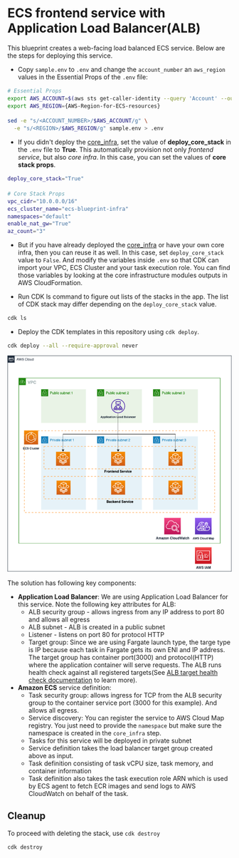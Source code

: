 # ECS frontend service with Application Load Balancer(ALB)

This blueprint creates a web-facing load balanced ECS service. Below are the steps for deploying this service.

* Copy `sample.env` to `.env` and change the `account_number` an `aws_region` values in the Essential Props of the `.env` file:
```bash
# Essential Props
export AWS_ACCOUNT=$(aws sts get-caller-identity --query 'Account' --output text)
export AWS_REGION={AWS-Region-for-ECS-resources}

sed -e "s/<ACCOUNT_NUMBER>/$AWS_ACCOUNT/g" \
  -e "s/<REGION>/$AWS_REGION/g" sample.env > .env
```

* If you didn't deploy the [core_infra](../core_infra/README.md), set the value of **deploy_core_stack** in the `.env` file to **True**. This automatically provision not only *frontend service*, but also *core infra*. In this case, you can set the values of **core stack props**.
```bash
deploy_core_stack="True"

# Core Stack Props
vpc_cidr="10.0.0.0/16"
ecs_cluster_name="ecs-blueprint-infra"
namespaces="default"
enable_nat_gw="True"
az_count="3"
```

* But if you have already deployed the [core_infra](../core_infra/README.md) or have your own core infra, then you can reuse it as well. In this case, set `deploy_core_stack` value to `False`. And modify the variables inside `.env` so that CDK can import your VPC, ECS Cluster and your task execution role. You can find those variables by looking at the core infrastructure modules outputs in AWS CloudFormation.

* Run CDK ls command to figure out lists of the stacks in the app. The list of CDK stack may differ depending on the `deploy_core_stack` value.
```bash
cdk ls
```

* Deploy the CDK templates in this repository using `cdk deploy`.
```bash
cdk deploy --all --require-approval never
```

<p align="center">
  <img src="../../docs/lb-service.png"/>
</p>

The solution has following key components:

* **Application Load Balancer**: We are using Application Load Balancer for this service. Note the following key attributes for ALB:
  * ALB security group - allows ingress from any IP address to port 80 and allows all egress
  * ALB subnet - ALB is created in a public subnet
  * Listener - listens on port 80 for protocol HTTP
  * Target group: Since we are using Fargate launch type, the targe type is IP because each task in Fargate gets its own ENI and IP address. The target group has container port(3000) and protocol(HTTP) where the application container will serve requests. The ALB runs health check against all registered targets(See [ALB target health check documentation](https://docs.aws.amazon.com/elasticloadbalancing/latest/application/target-group-health-checks.html) to learn more).
* **Amazon ECS** service definition:
  * Task security group: allows ingress for TCP from the ALB security group to the container service port (3000 for this example). And allows all egress.
  * Service discovery: You can register the service to AWS Cloud Map registry. You just need to provide the `namespace` but make sure the namespace is created in the `core_infra` step.
  * Tasks for this service will be deployed in private subnet
  * Service definition takes the load balancer target group created above as input.
  * Task definition consisting of task vCPU size, task memory, and container information
  * Task definition also takes the task execution role ARN which is used by ECS agent to fetch ECR images and send logs to AWS CloudWatch on behalf of the task.

## Cleanup
To proceed with deleting the stack, use `cdk destroy`
```bash
cdk destroy
```
